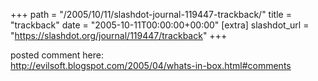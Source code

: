 +++
path = "/2005/10/11/slashdot-journal-119447-trackback/"
title = "trackback"
date = "2005-10-11T00:00:00+00:00"
[extra]
slashdot_url = "https://slashdot.org/journal/119447/trackback"
+++

<p>posted comment here:<br><a href="http://evilsoft.blogspot.com/2005/04/whats-in-box.html#comments">http://evilsoft.blogspot.com/2005/04/whats-in-box.html#comments</a></p>

